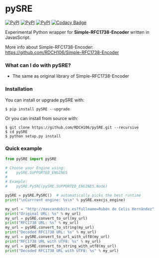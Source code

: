 # pySRE

[![PyPI](https://img.shields.io/pypi/v/pySRE.svg)](https://pypi.python.org/pypi/pySRE)
[![PyPI](https://img.shields.io/pypi/pyversions/pySRE.svg)](https://pypi.python.org/pypi/pySRE)
[![PyPI](https://img.shields.io/pypi/l/pySRE.svg)](https://github.com/RDCH106/pySRE/blob/master/LICENSE)
[![Codacy Badge](https://api.codacy.com/project/badge/Grade/3c484020aae54e939eb6624087ccfd27)](https://www.codacy.com/app/RDCH106/pySRE?utm_source=github.com&utm_medium=referral&utm_content=RDCH106/pySRE&utm_campaign=badger)

Experimental Python wrapper for **Simple-RFC1738-Encoder** written in JavasScript.

More info about Simple-RFC1738-Encoder: https://github.com/RDCH106/Simple-RFC1738-Encoder

### What can I do with pySRE?

- The same as original library of Simple-RFC1738-Encoder

### Installation

You can install or upgrade pySRE with:

`$ pip install pySRE --upgrade`

Or you can install from source with:

```
$ git clone https://github.com/RDCH106/pySRE.git --recursive
$ cd pySRE
$ python setup.py install
```

### Quick example

```python
from pySRE import pySRE

# Choose your Engine using:
#    pySRE.SUPPORTED_ENGINES
#
# Example:
#    pySRE.PySRC(pySRE.SUPPORTED_ENGINES.Node)

pySRE = pySRE.PySRC()  # automatically picks the best runtime
print("\nCurrrent engine: %s\n" % pySRE.execjs_engine)

my_url = "http://mascandobits.es?fullname=Rubén de Celis Hernández"
print("Original URL: %s" % my_url)
my_url = pySRE.convert_to_url(my_url)
print("RFC1738 URL: %s" % my_url)
my_url = pySRE.convert_to_string(my_url)
print("Decoded RFC1738 URL: %s" % my_url)
my_url = pySRE.convert_to_url_with_utf8(my_url)
print("RFC1738 URL with UTF8: %s" % my_url)
my_url = pySRE.convert_to_string_with_utf8(my_url)
print("Decoded RFC1738 URL with UTF8: %s" % my_url)

```
